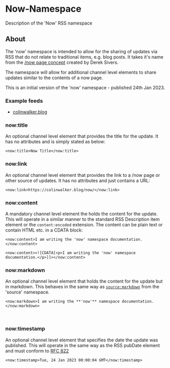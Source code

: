 # Now-Namespace
Description of the 'Now' RSS namespace

## About

The 'now' namespace is intended to allow for the sharing of updates via RSS that do not relate to traditional items, e.g. blog posts. It takes it's name from the [/now page concept](https://nownownow.com/about) created by Derek Sivers.

The namespace will allow for additional channel level elements to share updates similar to the contents of a now page.

This is an initial version of the 'now' namespace - published 24th Jan 2023.

### Example feeds

- [colinwalker.blog](https://colinwalker.blog/livefeed.xml)

### now:title

An optional channel level element that provides the title for the update. It has no attributes and is simply stated as below:

`<now:title>Now Title</now:title>`

### now:link

An optional channel level element that provides the link to a /now page or other source of updates. It has no attributes and just contains a URL:

`<now:link>https://colinwalker.blog/now/</now:link>`

### now:content

A mandatory channel level element the holds the content for the update. This will operate in a similar manner to the standard RSS Description item element or the <code>content:encoded</code> extension. The content can be plain text or contain HTML etc. in a CDATA block:

`<now:content>I am writing the 'now' namespace documentation.</now:content>`

`<now:content><![CDATA[<p>I am writing the 'now' namespace documentation.</p>]]></now:content>`

### now:markdown

An optional channel level element that holds the content for the update but in markdown. This behaves in the same way as [`source:markdown`](http://source.scripting.com/#1653758422000) from the 'source' namespace.

<pre><code>&lt;now:markdown>I am writing the **'now'** namespace documentation.&lt;/now:markdown></code></pre>
</p>
</br>
<h3>now:timestamp</h3>
<p>
An optional channel level element that specifies the date the update was published. This will operate in the same way as the RSS pubDate element and must conform to <a href="https://www.w3.org/Protocols/rfc822/#z28">RFC 822</a> 

<pre><code>&lt;now:timestamp>Tue, 24 Jan 2023 00:00:04 GMT&lt;/now:timestamp></code></pre>
